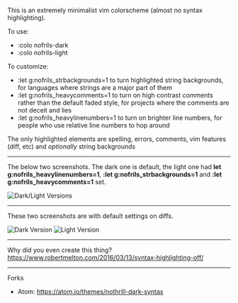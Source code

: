 This is an extremely minimalist vim colorscheme (almost no syntax highlighting).

To use:
- :colo nofrils-dark
- :colo nofrils-light

To customize:
- :let g:nofrils\_strbackgrounds=1 to turn highlighted string backgrounds, for languages where strings are a major part of them
- :let g:nofrils\_heavycomments=1 to turn on high contrast comments rather than the default faded style, for projects where the comments are not deceit and lies
- :let g:nofrils\_heavylinenumbers=1 to turn on brighter line numbers, for people who use relative line numbers to hop around

The only highlighted elements are spelling, errors, comments, vim features (diff, etc) and *optionally* string backgrounds

----

The below two screenshots.  The dark one is default, the light one had **let g:nofrils_heavylinenumbers=1**, **:let g:nofrils_strbackgrounds=1** and **:let g:nofrils_heavycomments=1** set.

![Dark/Light Versions](http://i.imgur.com/DJrAcg6.png)

----

These two screenshots are with default settings on diffs.

![Dark Version](http://i.imgur.com/heBamCh.png)
![Light Version](http://i.imgur.com/RSMuzGh.png)

----

Why did you even create this thing?  https://www.robertmelton.com/2016/03/13/syntax-highlighting-off/

----

Forks

- Atom: https://atom.io/themes/nothrill-dark-syntax
